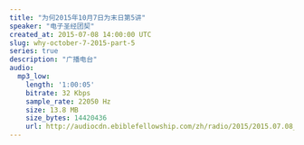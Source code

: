 ```yaml
---
title: "为何2015年10月7日为末日第5讲"
speaker: "电子圣经团契"
created_at: 2015-07-08 14:00:00 UTC
slug: why-october-7-2015-part-5
series: true
description: "广播电台"
audio:
  mp3_low:
    length: '1:00:05'
    bitrate: 32 Kbps
    sample_rate: 22050 Hz
    size: 13.8 MB
    size_bytes: 14420436
    url: http://audiocdn.ebiblefellowship.com/zh/radio/2015/2015.07.08_EBF_-_Why_October_7_2015_Part_5.mp3
---
```

